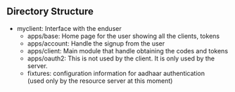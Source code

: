 Directory Structure
-------------------

* myclient: Interface with the enduser 
     * apps/base: Home page for the user showing all the clients, tokens
     * apps/account: Handle the signup from the user 
     * apps/client: Main module that handle obtaining the codes and tokens 
     * apps/oauth2: This is not used by the client. It is only used
           by the server.
     * fixtures: configuration information for aadhaar authentication  
       (used only by the resource server at this moment) 